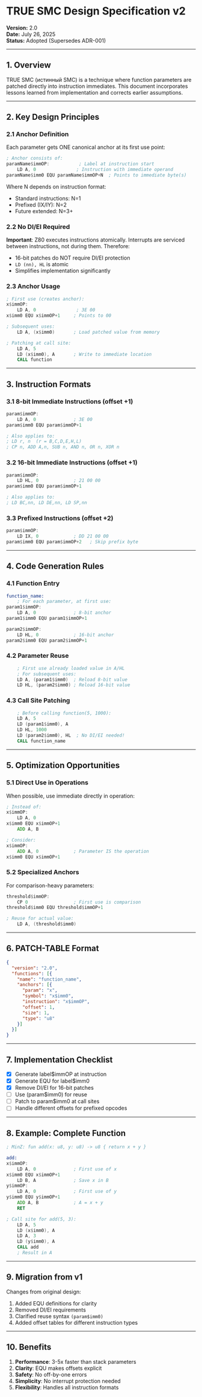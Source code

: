 # TRUE SMC Design Specification v2

**Version:** 2.0  
**Date:** July 26, 2025  
**Status:** Adopted (Supersedes ADR-001)

---

## 1. Overview

TRUE SMC (истинный SMC) is a technique where function parameters are patched directly into instruction immediates. This document incorporates lessons learned from implementation and corrects earlier assumptions.

---

## 2. Key Design Principles

### 2.1 Anchor Definition

Each parameter gets ONE canonical anchor at its first use point:

```asm
; Anchor consists of:
paramName$immOP:           ; Label at instruction start
    LD A, 0               ; Instruction with immediate operand
paramName$imm0 EQU paramName$immOP+N  ; Points to immediate byte(s)
```

Where N depends on instruction format:
- Standard instructions: N=1
- Prefixed (IX/IY): N=2
- Future extended: N=3+

### 2.2 No DI/EI Required

**Important**: Z80 executes instructions atomically. Interrupts are serviced between instructions, not during them. Therefore:
- 16-bit patches do NOT require DI/EI protection
- `LD (nn), HL` is atomic
- Simplifies implementation significantly

### 2.3 Anchor Usage

```asm
; First use (creates anchor):
x$immOP:
    LD A, 0               ; 3E 00
x$imm0 EQU x$immOP+1     ; Points to 00

; Subsequent uses:
    LD A, (x$imm0)       ; Load patched value from memory

; Patching at call site:
    LD A, 5
    LD (x$imm0), A       ; Write to immediate location
    CALL function
```

---

## 3. Instruction Formats

### 3.1 8-bit Immediate Instructions (offset +1)

```asm
param$immOP:
    LD A, 0              ; 3E 00
param$imm0 EQU param$immOP+1

; Also applies to:
; LD r, n  (r = B,C,D,E,H,L)
; CP n, ADD A,n, SUB n, AND n, OR n, XOR n
```

### 3.2 16-bit Immediate Instructions (offset +1)

```asm
param$immOP:
    LD HL, 0             ; 21 00 00
param$imm0 EQU param$immOP+1

; Also applies to:
; LD BC,nn, LD DE,nn, LD SP,nn
```

### 3.3 Prefixed Instructions (offset +2)

```asm
param$immOP:
    LD IX, 0             ; DD 21 00 00
param$imm0 EQU param$immOP+2   ; Skip prefix byte
```

---

## 4. Code Generation Rules

### 4.1 Function Entry

```asm
function_name:
    ; For each parameter, at first use:
param1$immOP:
    LD A, 0              ; 8-bit anchor
param1$imm0 EQU param1$immOP+1

param2$immOP:
    LD HL, 0             ; 16-bit anchor
param2$imm0 EQU param2$immOP+1
```

### 4.2 Parameter Reuse

```asm
    ; First use already loaded value in A/HL
    ; For subsequent uses:
    LD A, (param1$imm0)  ; Reload 8-bit value
    LD HL, (param2$imm0) ; Reload 16-bit value
```

### 4.3 Call Site Patching

```asm
    ; Before calling function(5, 1000):
    LD A, 5
    LD (param1$imm0), A
    LD HL, 1000
    LD (param2$imm0), HL  ; No DI/EI needed!
    CALL function_name
```

---

## 5. Optimization Opportunities

### 5.1 Direct Use in Operations

When possible, use immediate directly in operation:

```asm
; Instead of:
x$immOP:
    LD A, 0
x$imm0 EQU x$immOP+1
    ADD A, B

; Consider:
x$immOP:
    ADD A, 0             ; Parameter IS the operation
x$imm0 EQU x$immOP+1
```

### 5.2 Specialized Anchors

For comparison-heavy parameters:

```asm
threshold$immOP:
    CP 0                 ; First use is comparison
threshold$imm0 EQU threshold$immOP+1

; Reuse for actual value:
    LD A, (threshold$imm0)
```

---

## 6. PATCH-TABLE Format

```json
{
  "version": "2.0",
  "functions": [{
    "name": "function_name",
    "anchors": [{
      "param": "x",
      "symbol": "x$imm0",
      "instruction": "x$immOP",
      "offset": 1,
      "size": 1,
      "type": "u8"
    }]
  }]
}
```

---

## 7. Implementation Checklist

- [x] Generate label$immOP at instruction
- [x] Generate EQU for label$imm0
- [x] Remove DI/EI for 16-bit patches
- [ ] Use (param$imm0) for reuse
- [ ] Patch to param$imm0 at call sites
- [ ] Handle different offsets for prefixed opcodes

---

## 8. Example: Complete Function

```asm
; MinZ: fun add(x: u8, y: u8) -> u8 { return x + y }

add:
x$immOP:
    LD A, 0              ; First use of x
x$imm0 EQU x$immOP+1
    LD B, A              ; Save x in B
y$immOP:
    LD A, 0              ; First use of y  
y$imm0 EQU y$immOP+1
    ADD A, B             ; A = x + y
    RET

; Call site for add(5, 3):
    LD A, 5
    LD (x$imm0), A
    LD A, 3
    LD (y$imm0), A
    CALL add
    ; Result in A
```

---

## 9. Migration from v1

Changes from original design:
1. Added EQU definitions for clarity
2. Removed DI/EI requirements
3. Clarified reuse syntax `(param$imm0)`
4. Added offset tables for different instruction types

---

## 10. Benefits

1. **Performance**: 3-5x faster than stack parameters
2. **Clarity**: EQU makes offsets explicit
3. **Safety**: No off-by-one errors
4. **Simplicity**: No interrupt protection needed
5. **Flexibility**: Handles all instruction formats